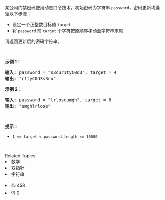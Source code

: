 <p>某公司门禁密码使用动态口令技术。初始密码为字符串 <code>password</code>，密码更新均遵循以下步骤：</p>

<ul> 
 <li>设定一个正整数目标值 <code>target</code></li> 
 <li>将 <code>password</code> 前 <code>target</code> 个字符按原顺序移动至字符串末尾</li> 
</ul>

<p>请返回更新后的密码字符串。</p>

<p>&nbsp;</p>

<p><strong>示例 1：</strong></p>

<pre>
<strong>输入:</strong> password = "s3cur1tyC0d3", target = 4
<strong>输出:</strong> "r1tyC0d3s3cu"
</pre>

<p><strong>示例 2：</strong></p>

<pre>
<strong>输入:</strong> password = "lrloseumgh", target = 6
<strong>输出:&nbsp;</strong>"umghlrlose"
</pre>

<p>&nbsp;</p>

<p><strong>提示：</strong></p>

<ul> 
 <li><code>1 &lt;= target&nbsp;&lt; password.length &lt;= 10000</code></li> 
</ul>

<p>&nbsp;</p>

<div><div>Related Topics</div><div><li>数学</li><li>双指针</li><li>字符串</li></div></div><br><div><li>👍 458</li><li>👎 0</li></div>